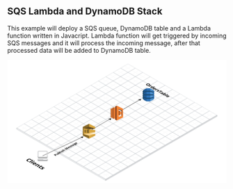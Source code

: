 ## SQS Lambda and DynamoDB Stack
This example will deploy a SQS queue, DynamoDB table and a Lambda function written in Javacript. Lambda function will get triggered by incoming SQS messages and it will process the incoming message, after that processed data will be added to DynamoDB table.

<img src="../../assets/sqs-lambda-dynamo.png" width="600">